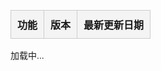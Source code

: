 <html lang="zh">
<head>
  <meta charset="UTF-8">
  <title>悠久传奇工具🔧</title>
  <meta name="viewport" content="width=device-width, initial-scale=1.0">
<!-- 载入 footer 样式 -->
<link rel="stylesheet" href="/footer.css" />
<!-- 载入 footer 样式 -->
  <style>
    body { font-family: sans-serif; padding: 20px; }
    table { border-collapse: collapse; width: 100%; margin-top: 20px; }
    th, td { border: 1px solid #ccc; padding: 10px; text-align: left; }
    th { background-color: #f4f4f4; }
    a { text-decoration: none; color: #007BFF; }
    a:hover { text-decoration: underline; }
  </style>
</head>
<body>
  <table id="tools-table">
    <thead>
      <tr>
        <th>功能</th>
        <th>版本</th>
        <th>最新更新日期</th>
      </tr>
    </thead>
    <tbody></tbody>
  </table>

  <!-- 嵌入 JSON 数据 -->
  <script>
    const toolsData = [
      { name: "📖简阅攻略", url: "go.html", version: "v.0.0", date: "2025-06-05" },
      { name: "💪战力提升", url: "up.html", version: "v.1.0", date: "2025-07-25 01:50:46" },
      { name: "💎钻石计算器", url: "jsq1.html", version: "v.3.0", date: "2025-07-03 03:22:28" },
      { name: "💎钻石计算器", url: "jsq2.html", version: "v.2.0", date: "2025-06-04" },
      { name: "🥤888钻石消耗多少道具", url: "888.html", version: "v.0.0", date: "2025-06-04" },
      { name: "🏆抽奖所需钻石计算", url: "roll.html", version: "v.0.0", date: "2025-06-04" },
      { name: "🪶翅膀进阶器", url: "cb.html", version: "v.2.0", date: "2025-06-06 15:28:21" },
      { name: "☯️道装合成器", url: "jsq4.html", version: "v.2.0", date: "2025-06-05 23:32:07" },
      { name: "🪙元宝商城计算器", url: "shop.html", version: "v.0.0", date: "2025-06-05 15:28:15" },
      { name: "💎宝石合成器", url: "jsq5.html", version: "v.1.0", date: "2025-06-05 23:31:46" },
      { name: "🔥天命神装合成器", url: "tm.html", version: "v.2.0", date: "2025-06-06 21:14:49" },
      { name: "🐉十二生肖装备合成器", url: "12.html", version: "v.1.0", date: "2025-06-06 01:07:12" },
      { name: "🔧footer自动载入链接", url: "#", version: "v.5.0", date: "2025-06-07 03:06:34" },
      { name: "🔨强化元宝计算器", url: "qh.html", version: "v.0.0", date: "2025-06-10 01:10:46" },
      { name: "💰充值相关", url: "pay.html", version: "v.1.0", date: "2025-06-16 23:31:54" },
      { name: "👑VIP等级", url: "vip.html", version: "v.1.0", date: "2025-07-17 04:34:02" },
      { name: "👿Boss击杀", url: "boss.html", version: "v.1.0", date: "2025-07-17" },
      { name: "💴充值", url: "cz.html", version: "v.1.0", date: "2025-07-22" },
      { name: "⏰天界神炉", url: "tjsl.html", version: "v.1.0", date: "2025-07-25 01:26:29" },
      { name: "⚔️刷钻计算器", url: "s.html", version: "v.1.0", date: "2025-08-20 17:14:23" },
      { name: "🆕新服消息", url: "new.html", version: "v.1.0", date: "2025-07-18 02:26:34" },
      { name: "💎充值最优计算器", url: "zs.html", version: "v.1.0", date: "2025-08-30 00:43:27" }
    ];

    const tbody = document.querySelector("#tools-table tbody");
    toolsData.forEach(tool => {
      const tr = document.createElement("tr");
      tr.innerHTML = `
        <td>${tool.name}</td>
        <td>${tool.url !== "#" ? `<a href="https://gmp777.github.io/y/${tool.url}" target="_blank">${tool.version}</a>` : tool.version}</td>
        <td>${tool.date}</td>
      `;
      tbody.appendChild(tr);
    });
  </script>

  <!-- Footer -->
  <div class="footer-wrapper">
    <footer id="footer-container">加载中...</footer>
  </div>
  <script src="/load-footer.js"></script>
<!-- footer -->

</body>
</html>
